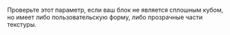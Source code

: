 Проверьте этот параметр, если ваш блок не является сплошным кубом, но имеет либо пользовательскую форму, либо прозрачные части
текстуры.